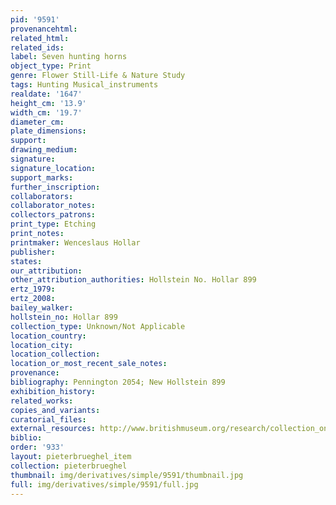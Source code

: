 ```yaml
---
pid: '9591'
provenancehtml:
related_html:
related_ids:
label: Seven hunting horns
object_type: Print
genre: Flower Still-Life & Nature Study
tags: Hunting Musical_instruments
realdate: '1647'
height_cm: '13.9'
width_cm: '19.7'
diameter_cm:
plate_dimensions:
support:
drawing_medium:
signature:
signature_location:
support_marks:
further_inscription:
collaborators:
collaborator_notes:
collectors_patrons:
print_type: Etching
print_notes:
printmaker: Wenceslaus Hollar
publisher:
states:
our_attribution:
other_attribution_authorities: Hollstein No. Hollar 899
ertz_1979:
ertz_2008:
bailey_walker:
hollstein_no: Hollar 899
collection_type: Unknown/Not Applicable
location_country:
location_city:
location_collection:
location_or_most_recent_sale_notes:
provenance:
bibliography: Pennington 2054; New Hollstein 899
exhibition_history:
related_works:
copies_and_variants:
curatorial_files:
external_resources: http://www.britishmuseum.org/research/collection_online/collection_object_details.aspx?assetId=1498592001&objectId=3580732&partId=1
biblio:
order: '933'
layout: pieterbrueghel_item
collection: pieterbrueghel
thumbnail: img/derivatives/simple/9591/thumbnail.jpg
full: img/derivatives/simple/9591/full.jpg
---
```

